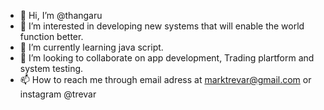- 👋 Hi, I’m @thangaru
- 👀 I’m interested in developing new systems that will enable the world function better.
- 🌱 I’m currently learning java script.
- 💞️ I’m looking to collaborate on app development, Trading plartform and system testing.
- 📫 How to reach me through email adress at marktrevar@gmail.com or instagram @trevar

<!---
thangaru/thangaru is a ✨ special ✨ repository because its `README.md` (this file) appears on your GitHub profile.
You can click the Preview link to take a look at your changes.
--->
